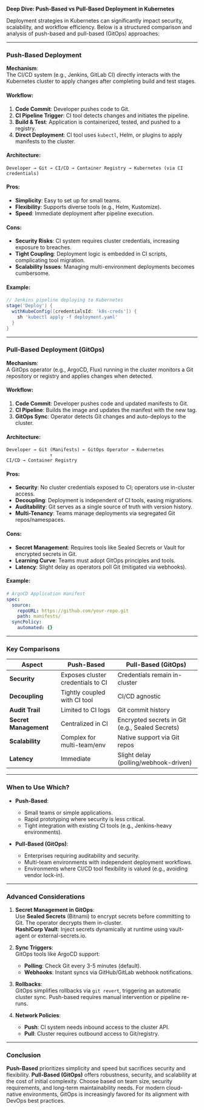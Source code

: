 **Deep Dive: Push-Based vs Pull-Based Deployment in Kubernetes**

Deployment strategies in Kubernetes can significantly impact security, scalability, and workflow efficiency. Below is a structured comparison and analysis of push-based and pull-based (GitOps) approaches:

---

### **Push-Based Deployment**

**Mechanism**:  
The CI/CD system (e.g., Jenkins, GitLab CI) directly interacts with the Kubernetes cluster to apply changes after completing build and test stages.

#### **Workflow**:
1. **Code Commit**: Developer pushes code to Git.
2. **CI Pipeline Trigger**: CI tool detects changes and initiates the pipeline.
3. **Build & Test**: Application is containerized, tested, and pushed to a registry.
4. **Direct Deployment**: CI tool uses `kubectl`, Helm, or plugins to apply manifests to the cluster.

#### **Architecture**:
```
Developer → Git → CI/CD → Container Registry → Kubernetes (via CI credentials)
```

#### **Pros**:
- **Simplicity**: Easy to set up for small teams.
- **Flexibility**: Supports diverse tools (e.g., Helm, Kustomize).
- **Speed**: Immediate deployment after pipeline execution.

#### **Cons**:
- **Security Risks**: CI system requires cluster credentials, increasing exposure to breaches.
- **Tight Coupling**: Deployment logic is embedded in CI scripts, complicating tool migration.
- **Scalability Issues**: Managing multi-environment deployments becomes cumbersome.

#### **Example**:
```groovy
// Jenkins pipeline deploying to Kubernetes
stage('Deploy') {
  withKubeConfig([credentialsId: 'k8s-creds']) {
    sh 'kubectl apply -f deployment.yaml'
  }
}
```

---

### **Pull-Based Deployment (GitOps)**

**Mechanism**:  
A GitOps operator (e.g., ArgoCD, Flux) running in the cluster monitors a Git repository or registry and applies changes when detected.

#### **Workflow**:
1. **Code Commit**: Developer pushes code and updated manifests to Git.
2. **CI Pipeline**: Builds the image and updates the manifest with the new tag.
3. **GitOps Sync**: Operator detects Git changes and auto-deploys to the cluster.

#### **Architecture**:
```
Developer → Git (Manifests) ← GitOps Operator → Kubernetes  
                ↑  
CI/CD → Container Registry
```

#### **Pros**:
- **Security**: No cluster credentials exposed to CI; operators use in-cluster access.
- **Decoupling**: Deployment is independent of CI tools, easing migrations.
- **Auditability**: Git serves as a single source of truth with version history.
- **Multi-Tenancy**: Teams manage deployments via segregated Git repos/namespaces.

#### **Cons**:
- **Secret Management**: Requires tools like Sealed Secrets or Vault for encrypted secrets in Git.
- **Learning Curve**: Teams must adopt GitOps principles and tools.
- **Latency**: Slight delay as operators poll Git (mitigated via webhooks).

#### **Example**:
```yaml
# ArgoCD Application manifest
spec:
  source:
    repoURL: https://github.com/your-repo.git
    path: manifests/
  syncPolicy:
    automated: {}
```

---

### **Key Comparisons**

| **Aspect**              | **Push-Based**                          | **Pull-Based (GitOps)**                |
|-------------------------|-----------------------------------------|-----------------------------------------|
| **Security**            | Exposes cluster credentials to CI       | Credentials remain in-cluster          |
| **Decoupling**          | Tightly coupled with CI tool            | CI/CD agnostic                          |
| **Audit Trail**         | Limited to CI logs                      | Git commit history                      |
| **Secret Management**   | Centralized in CI                       | Encrypted secrets in Git (e.g., Sealed Secrets) |
| **Scalability**         | Complex for multi-team/env              | Native support via Git repos            |
| **Latency**             | Immediate                               | Slight delay (polling/webhook-driven)   |

---

### **When to Use Which?**

- **Push-Based**:  
  - Small teams or simple applications.  
  - Rapid prototyping where security is less critical.  
  - Tight integration with existing CI tools (e.g., Jenkins-heavy environments).

- **Pull-Based (GitOps)**:  
  - Enterprises requiring auditability and security.  
  - Multi-team environments with independent deployment workflows.  
  - Environments where CI/CD tool flexibility is valued (e.g., avoiding vendor lock-in).

---

### **Advanced Considerations**

1. **Secret Management in GitOps**:  
   Use **Sealed Secrets** (Bitnami) to encrypt secrets before committing to Git. The operator decrypts them in-cluster.  
   **HashiCorp Vault**: Inject secrets dynamically at runtime using vault-agent or external-secrets.io.

2. **Sync Triggers**:  
   GitOps tools like ArgoCD support:  
   - **Polling**: Check Git every 3-5 minutes (default).  
   - **Webhooks**: Instant syncs via GitHub/GitLab webhook notifications.

3. **Rollbacks**:  
   GitOps simplifies rollbacks via `git revert`, triggering an automatic cluster sync. Push-based requires manual intervention or pipeline re-runs.

4. **Network Policies**:  
   - **Push**: CI system needs inbound access to the cluster API.  
   - **Pull**: Cluster requires outbound access to Git/registry.

---

### **Conclusion**

**Push-Based** prioritizes simplicity and speed but sacrifices security and flexibility. **Pull-Based (GitOps)** offers robustness, security, and scalability at the cost of initial complexity. Choose based on team size, security requirements, and long-term maintainability needs. For modern cloud-native environments, GitOps is increasingly favored for its alignment with DevOps best practices.
